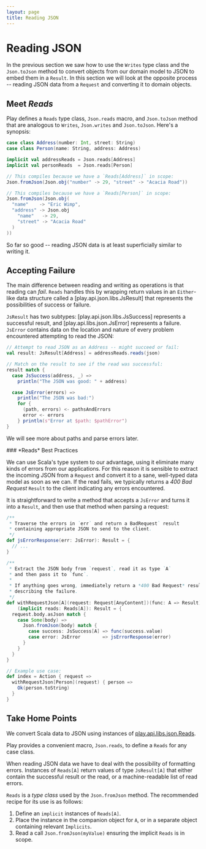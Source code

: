 ```yaml
---
layout: page
title: Reading JSON
---
```


# Reading JSON

In the previous section we saw how to use the `Writes` type class and the `Json.toJson` method to convert objects from our domain model to JSON to embed them in a `Result`. In this section we will look at the opposite process -- reading JSON data from a `Request` and converting it to domain objects.

## Meet *Reads*

Play defines a `Reads` type class, `Json.reads` macro, and `Json.toJson` method that are analogous to `Writes`, `Json.writes` and `Json.toJson`. Here's a synopsis:

~~~ scala
case class Address(number: Int, street: String)
case class Person(name: String, address: Address)

implicit val addressReads = Json.reads[Address]
implicit val personReads  = Json.reads[Person]

// This compiles because we have a `Reads[Address]` in scope:
Json.fromJson(Json.obj("number" -> 29, "street" -> "Acacia Road"))

// This compiles because we have a `Reads[Person]` in scope:
Json.fromJson(Json.obj(
  "name"    -> "Eric Wimp",
  "address" -> Json.obj
    "name"   -> 29,
    "street" -> "Acacia Road"
  )
))
~~~

So far so good -- reading JSON data is at least superficially similar to writing it.

## Accepting Failure

The main difference between reading and writing as operations is that reading can *fail*. `Reads` handles this by wrapping return values in an `Either`-like data structure called a [play.api.json.libs.JsResult] that represents the possibilities of success or failure.

`JsResult` has two subtypes: [play.api.json.libs.JsSuccess] represents a successful result, and [play.api.libs.json.JsError] represents a failure. `JsError` contains data on the location and nature of every problem encountered attempting to read the JSON:

~~~ scala
// Attempt to read JSON as an Address -- might succeed or fail:
val result: JsResult[Address] = addressReads.reads(json)

// Match on the result to see if the read was successful:
result match {
  case JsSuccess(address, _) =>
    println("The JSON was good: " + address)

  case JsError(errors) =>
    println("The JSON was bad:")
    for {
      (path, errors) <- pathsAndErrors
      error <- errors
    } println(s"Error at $path: $pathError")
}
~~~

We will see more about paths and parse errors later.

[play.api.libs.json.Reads]:    https://www.playframework.com/documentation/2.3.x/api/scala/index.html#play.api.libs.json.Reads
[play.api.libs.json.Writes]:   https://www.playframework.com/documentation/2.3.x/api/scala/index.html#play.api.libs.json.Writes
[play.api.libs.json.Format]:   https://www.playframework.com/documentation/2.3.x/api/scala/index.html#play.api.libs.json.Format
[play.api.libs.json.JsResult]: https://www.playframework.com/documentation/2.3.x/api/scala/index.html#play.api.libs.json.JsResult

<div class="callout callout-info">
### *Reads* Best Practices

We can use Scala's type system to our advantage, using it eliminate many kinds of errors from our applications. For this reason it is sensible to extract the incoming JSON from a `Request` and convert it to a sane, well-typed data model as soon as we can. If the read fails, we typically returns a *400 Bad Request* `Result` to the client indicating any errors encountered.

It is straightforward to write a method that accepts a `JsError` and turns it into a `Result`, and then use that method when parsing a request:

~~~ scala
/**
 * Traverse the errors in `err` and return a BadRequest` result
 * containing appropriate JSON to send to the client.
 */
def jsErrorResponse(err: JsError): Result = {
  // ...
}

/**
 * Extract the JSON body from `request`, read it as type `A`
 * and then pass it to `func`.
 *
 * If anything goes wrong, immediately return a *400 Bad Request* result
 * describing the failure.
 */
def withRequestJson[A](request: Request[AnyContent])(func: A => Result)
    (implicit reads: Reads[A]): Result = {
  request.body.asJson match {
    case Some(body) =>
      Json.fromJson(body) match {
        case success: JsSuccess[A] => func(success.value)
        case error: JsError        => jsErrorResponse(error)
      }
    }
  }
}

// Example use case:
def index = Action { request =>
  withRequestJson[Person](request) { person =>
    Ok(person.toString)
  }
}
~~~
</div>

## Take Home Points

We convert Scala data to JSON using instances of [play.api.libs.json.Reads].

Play provides a convenient macro, `Json.reads`, to define a `Reads` for any case class.

When reading JSON data we have to deal with the possibility of formatting errors. Instances of `Reads[A]` return values of type `JsResult[A]` that either contain the successful result or the read, or a machine-readable list of read errors.

`Reads` is a *type class* used by the `Json.fromJson` method. The recommended recipe for its use is as follows:

 1. Define an `implicit` instances of `Reads[A]`.
 2. Place the instance in the companion object for `A`, or in a separate object containing relevant `Implicits`.
 3. Read a call `Json.fromJson(myValue)` ensuring the implicit `Reads` is in scope.
